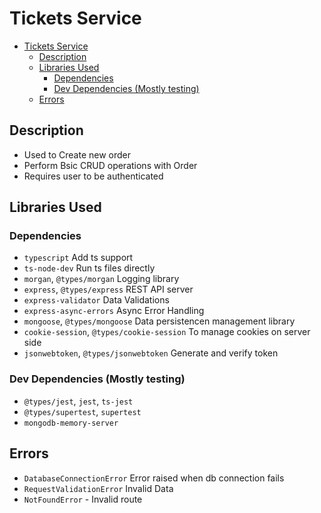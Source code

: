 # Tickets Service

- [Tickets Service](#tickets-service)
  - [Description](#description)
  - [Libraries Used](#libraries-used)
    - [Dependencies](#dependencies)
    - [Dev Dependencies (Mostly testing)](#dev-dependencies-mostly-testing)
  - [Errors](#errors)

## Description

- Used to Create  new order
- Perform Bsic CRUD operations with Order
- Requires user to be authenticated

## Libraries Used

### Dependencies

- `typescript` Add ts support
- `ts-node-dev` Run ts files directly
- `morgan`, `@types/morgan` Logging library
- `express`, `@types/express` REST API server
- `express-validator` Data Validations
- `express-async-errors` Async Error Handling
- `mongoose`, `@types/mongoose` Data persistencen management library
- `cookie-session`, `@types/cookie-session` To manage cookies on server side
- `jsonwebtoken`, `@types/jsonwebtoken` Generate and verify token

### Dev Dependencies (Mostly testing)

- `@types/jest`,  `jest`, `ts-jest`
- `@types/supertest`, `supertest`
- `mongodb-memory-server`

## Errors

- `DatabaseConnectionError` Error raised when db connection fails
- `RequestValidationError` Invalid Data
- `NotFoundError` - Invalid route
